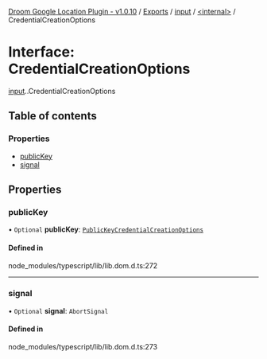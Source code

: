 [Droom Google Location Plugin - v1.0.10](../README.md) / [Exports](../modules.md) / [input](../modules/input.md) / [<internal\>](../modules/input._internal_.md) / CredentialCreationOptions

# Interface: CredentialCreationOptions

[input](../modules/input.md).[<internal>](../modules/input._internal_.md).CredentialCreationOptions

## Table of contents

### Properties

- [publicKey](input._internal_.CredentialCreationOptions.md#publickey)
- [signal](input._internal_.CredentialCreationOptions.md#signal)

## Properties

### publicKey

• `Optional` **publicKey**: [`PublicKeyCredentialCreationOptions`](input._internal_.PublicKeyCredentialCreationOptions.md)

#### Defined in

node_modules/typescript/lib/lib.dom.d.ts:272

___

### signal

• `Optional` **signal**: `AbortSignal`

#### Defined in

node_modules/typescript/lib/lib.dom.d.ts:273
